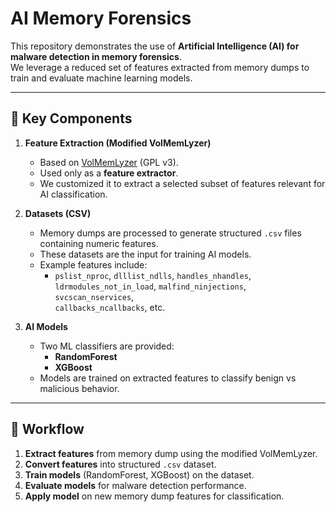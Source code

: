 # AI Memory Forensics

This repository demonstrates the use of **Artificial Intelligence (AI) for malware detection in memory forensics**.  
We leverage a reduced set of features extracted from memory dumps to train and evaluate machine learning models.

---

## 🔹 Key Components
1. **Feature Extraction (Modified VolMemLyzer)**  
   - Based on [VolMemLyzer](https://github.com/ahlashkari/VolMemLyzer) (GPL v3).  
   - Used only as a **feature extractor**.  
   - We customized it to extract a selected subset of features relevant for AI classification.  

2. **Datasets (CSV)**  
   - Memory dumps are processed to generate structured `.csv` files containing numeric features.  
   - These datasets are the input for training AI models.  
   - Example features include:
     - `pslist_nproc`, `dlllist_ndlls`, `handles_nhandles`,  
       `ldrmodules_not_in_load`, `malfind_ninjections`, `svcscan_nservices`,  
       `callbacks_ncallbacks`, etc.  

3. **AI Models**  
   - Two ML classifiers are provided:  
     - **RandomForest**  
     - **XGBoost**  
   - Models are trained on extracted features to classify benign vs malicious behavior.  

---

## 🔹 Workflow
1. **Extract features** from memory dump using the modified VolMemLyzer.  
2. **Convert features** into structured `.csv` dataset.  
3. **Train models** (RandomForest, XGBoost) on the dataset.  
4. **Evaluate models** for malware detection performance.  
5. **Apply model** on new memory dump features for classification.  
